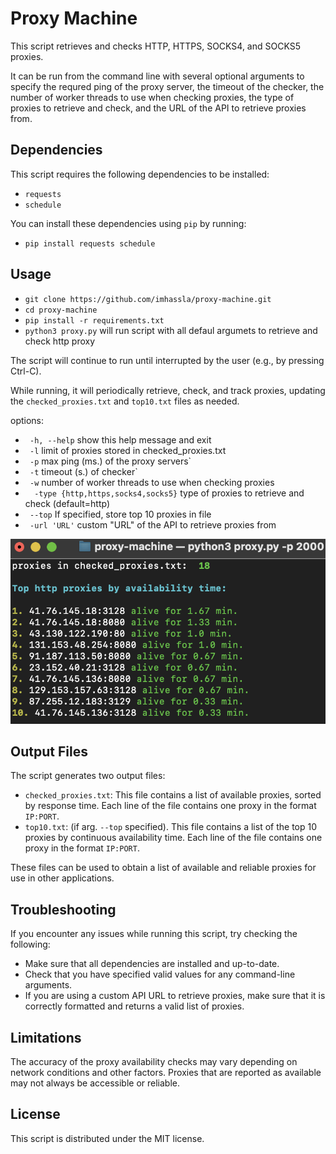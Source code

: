 # Proxy Machine

This script retrieves and checks HTTP, HTTPS, SOCKS4, and SOCKS5 proxies. 

It can be run from the command line with several optional arguments to specify the requred ping of the proxy server, the timeout of the checker, the number of worker threads to use when checking proxies, the type of proxies to retrieve and check, and the URL of the API to retrieve proxies from.

## Dependencies

This script requires the following dependencies to be installed:

- `requests`
- `schedule`

You can install these dependencies using `pip` by running:
- `pip install requests schedule` 

## Usage
- `git clone https://github.com/imhassla/proxy-machine.git`
- `cd proxy-machine`
- `pip install -r requirements.txt`
- `python3 proxy.py` will run script with all defaul argumets to retrieve and check http proxy

The script will continue to run until interrupted by the user (e.g., by pressing Ctrl-C). 

While running, it will periodically retrieve, check, and track proxies, updating the `checked_proxies.txt` and `top10.txt` files as needed.



options:
- `  -h, --help `           show this help message and exit 
- `  -l `                   limit of proxies stored in checked_proxies.txt 
- `  -p `                   max ping (ms.) of the proxy servers`                        
- `  -t `                   timeout (s.) of checker`  
- `  -w `                   number of worker threads to use when checking proxies
- `  -type {http,https,socks4,socks5}`
                        type of proxies to retrieve and check (default=http)                    
- `  --top `                If specified, store top 10 proxies in file
- `  -url 'URL' `           custom "URL" of the API to retrieve proxies from


![alt text](https://github.com/imhassla/proxy-machine/blob/main/demo.png)

## Output Files

The script generates two output files:

- `checked_proxies.txt`: This file contains a list of available proxies, sorted by response time. Each line of the file contains one proxy in the format `IP:PORT`.
- `top10.txt`: (if arg. `--top` specified). This file contains a list of the top 10 proxies by continuous availability time. Each line of the file contains one proxy in the format `IP:PORT`.

These files can be used to obtain a list of available and reliable proxies for use in other applications.

## Troubleshooting

If you encounter any issues while running this script, try checking the following:

- Make sure that all dependencies are installed and up-to-date.
- Check that you have specified valid values for any command-line arguments.
- If you are using a custom API URL to retrieve proxies, make sure that it is correctly formatted and returns a valid list of proxies.

## Limitations

The accuracy of the proxy availability checks may vary depending on network conditions and other factors. Proxies that are reported as available may not always be accessible or reliable.

## License

This script is distributed under the MIT license. 

